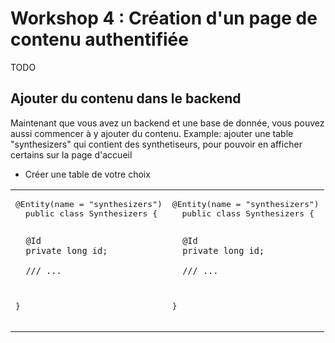 # Workshop 4 : Création d'un page de contenu authentifiée

TODO

## Ajouter du contenu dans le backend

Maintenant que vous avez un backend et une base de donnée, vous pouvez aussi commencer à y ajouter du contenu. Example: ajouter une table "synthesizers" qui contient des synthetiseurs, pour pouvoir en afficher certains sur la page d'accueil

- Créer une table de votre choix


<table>
<tr>
<td>
<pre lang="java">
@Entity(name = "synthesizers")
  public class Synthesizers {
  
      @Id
      private long id;
  
      /// ...
  
  }
</pre>
</td>
<td>
<pre lang="java">
@Entity(name = "synthesizers")
  public class Synthesizers {
  
      @Id
      private long id;
  
      /// ...
  
  }
</pre>
</td>
</tr>
</table>
